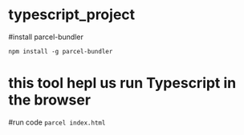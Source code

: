 # typescript_project

#install parcel-bundler

`npm install -g parcel-bundler` 
# this tool hepl us run Typescript in the browser

#run code
`parcel index.html`